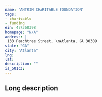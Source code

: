 ```yaml
---
name: "ANTRIM CHARITABLE FOUNDATION"
tags:
- charitable
- funding
ein: 477368398
homepage: "N/A"
address: |
 133 Peachtree Street, \nAtlanta, GA 30309
state: "GA"
city: "Atlanta"
lng: 
lat: 
description: ""
is_501c3: 
---
```


## Long description



